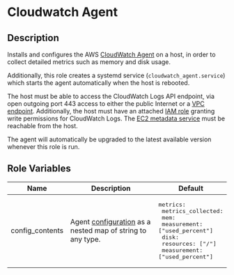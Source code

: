 # Cloudwatch Agent

## Description

Installs and configures the AWS [CloudWatch
Agent](https://docs.aws.amazon.com/AmazonCloudWatch/latest/monitoring/Install-CloudWatch-Agent.html)
on a host, in order to collect detailed metrics such as memory and disk usage.

Additionally, this role creates a systemd service (`cloudwatch_agent.service`) which starts the
agent automatically when the host is rebooted.

The host must be able to access the CloudWatch Logs API endpoint, via open outgoing port 443 access
to either the public Internet or a [VPC
endpoint](https://docs.aws.amazon.com/AmazonCloudWatch/latest/logs/cloudwatch-logs-and-interface-VPC.html).
Additionally, the host must have an attached [IAM
role](https://docs.aws.amazon.com/AmazonCloudWatch/latest/monitoring/create-iam-roles-for-cloudwatch-agent-commandline.html)
granting write permissions for CloudWatch Logs. The [EC2 metadata
service](https://docs.aws.amazon.com/AWSEC2/latest/UserGuide/ec2-instance-metadata.html) must be
reachable from the host.

The agent will automatically be upgraded to the latest available version whenever this role is run.

## Role Variables

| Name | Description | Default |
| --- | --- | --- |
| config_contents | Agent [configuration](https://docs.aws.amazon.com/AmazonCloudWatch/latest/monitoring/CloudWatch-Agent-Configuration-File-Details.html) as a nested map of string to any type. | <pre lang="yaml">metrics:&#13;  metrics_collected:&#13;    mem:&#13;      measurement: ["used_percent"]&#13;    disk:&#13;      resources: ["/"]&#13;      measurement: ["used_percent"]</pre> |
